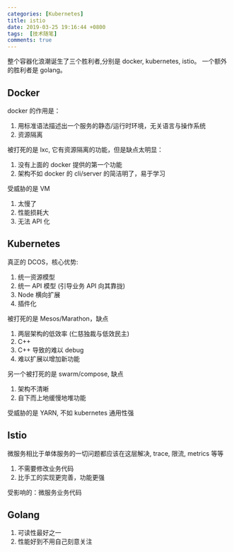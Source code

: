 ```yaml
---
categories: [Kubernetes]
title: istio
date: 2019-03-25 19:16:44 +0800
tags:  [技术随笔]
comments: true
---
```


整个容器化浪潮诞生了三个胜利者,分别是 docker, kubernetes, istio。
一个额外的胜利者是 golang。



## Docker

docker 的作用是：

1. 用标准语法描述出一个服务的静态/运行时环境，无关语言与操作系统
2. 资源隔离

被打死的是 lxc, 它有资源隔离的功能，但是缺点太明显：

1. 没有上面的 docker 提供的第一个功能
2. 架构不如 docker 的 cli/server 的简洁明了，易于学习

受威胁的是 VM

1. 太慢了
2. 性能损耗大
3. 无法 API 化


## Kubernetes

真正的 DCOS，核心优势:

1. 统一资源模型
2. 统一 API 模型 (引导业务 API 向其靠拢)
3. Node 横向扩展
4. 插件化

被打死的是 Mesos/Marathon，缺点

1. 两层架构的低效率 (仁慈独裁与低效民主)
2. C++
3. C++ 导致的难以 debug
4. 难以扩展以增加新功能

另一个被打死的是 swarm/compose, 缺点

1. 架构不清晰
2. 自下而上地缓慢地堆功能


受威胁的是 YARN, 不如 kubernetes 通用性强



## Istio

微服务相比于单体服务的一切问题都应该在这层解决, trace, 限流, metrics 等等

1. 不需要修改业务代码
2. 比手工的实现更完善，功能更强

受影响的：微服务业务代码


## Golang

1. 可读性最好之一
2. 性能好到不用自己刻意关注






